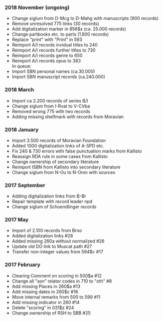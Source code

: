 ### 2018 November (ongoing)
- Change siglum from D-Mcg to D-Mahg with manuscripts (900 records)
- Remove unresolved 775 links (30 records) 
- Add digitalization marker in 856$x (ca. 25.000 records)
- Change partbooks etc. to parts (1.800 records)
- Replace "print" with "Print" in 593
- Reimport A/I records invidual titles to 240
- Reimport A/I records further titles to 730
- Reimport A/I records genre to 650
- Reimport A/I records opus to 383  
In queue:
- Import SBN personal names (ca.30.000)
- Import SBN manuscript records (ca.240.000)

### 2018 March
- Import ca 2.200 records of series B/I
- Change siglum from I-Rvat to V-CVba
- Removed wrong 775 with two records
- Adding missing shelfmark with records from Moravian

### 2018 January
- Import 3.500 records of Moravian Foundation
- Added 1000 digitalization links of A-SPD etc.
- Fix 240 & 730 errors with false punctuation marks from Kallisto
- Reassign RDA rule in some cases from Kallisto
- Change ownership of secondary literature
- Reimport ISBN from Kallisto into secondary literature
- Change siglum from N-Ou to N-Onm with sources

### 2017 September
- Adding digitalization links from B-Br
- Repair template with record leader npd
- Change siglum of Schoendlinger records

### 2017 May
- Import of 2.100 records from Brno
- Added digitalization links #28
- Added missing 260a without normalized #26
- Update old DO link to Muscat path #27
- Transfer non-integer values from 594$c #17

### 2017 February 
- Clearing Comment on scoring in 500$a #12
- Change all "asn" relator codes in 710 to "oth" #8
- Add missing Places in 260$a #13 
- Add missing dates in 260$c #16
- Move internal remarks from 500 to 599 #11
- Add missing indicator in 260 #14
- Delete "scoring" in 031$z #24
- Change ownership of RSH to SBB #25
